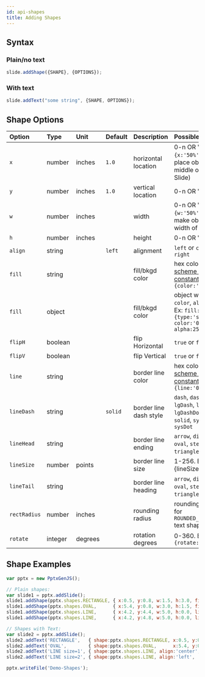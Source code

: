 ```yaml
---
id: api-shapes
title: Adding Shapes
---
```

## Syntax

### Plain/no text
```javascript
slide.addShape({SHAPE}, {OPTIONS});
```

### With text
```javascript
slide.addText("some string", {SHAPE, OPTIONS});
```


## Shape Options
| Option       | Type    | Unit   | Default | Description         | Possible Values                                                             |
| :----------- | :------ | :----- | :------ | :------------------ | :-------------------------------------------------------------------------- |
| `x`          | number  | inches | `1.0`   | horizontal location | 0-n OR 'n%'. (Ex: `{x:'50%'}` will place object in the middle of the Slide) |
| `y`          | number  | inches | `1.0`   | vertical location   | 0-n OR 'n%'.                                                                |
| `w`          | number  | inches |         | width               | 0-n OR 'n%'. (Ex: `{w:'50%'}` will make object 50% width of the Slide)      |
| `h`          | number  | inches |         | height              | 0-n OR 'n%'.                                                                |
| `align`      | string  |        | `left`  | alignment           | `left` or `center` or `right`                                               |
| `fill`       | string  |        |         | fill/bkgd color     | hex color code or [scheme color constant](#scheme-colors). Ex: `{color:'0088CC'}` |
| `fill`       | object  |        |         | fill/bkgd color  | object with `type`, `color`, `alpha` (opt). Ex: `fill:{type:'solid', color:'0088CC', alpha:25}` |
| `flipH`      | boolean |        |         | flip Horizontal     | `true` or `false` |
| `flipV`      | boolean |        |         | flip Vertical       | `true` or `false` |
| `line`       | string  |        |         | border line color   | hex color code or [scheme color constant](#scheme-colors). Ex: `{line:'0088CC'}` |
| `lineDash`   | string  |        | `solid` | border line dash style | `dash`, `dashDot`, `lgDash`, `lgDashDot`, `lgDashDotDot`, `solid`, `sysDash` or `sysDot` |
| `lineHead`   | string  |        |         | border line ending  | `arrow`, `diamond`, `oval`, `stealth`, `triangle` or `none` |
| `lineSize`   | number  | points |         | border line size    | 1-256. Ex: {lineSize:4} |
| `lineTail`   | string  |        |         | border line heading | `arrow`, `diamond`, `oval`, `stealth`, `triangle` or `none` |
| `rectRadius` | number  | inches |         | rounding radius     | rounding radius for `ROUNDED_RECTANGLE` text shapes |
| `rotate`     | integer | degrees|         | rotation degrees    | 0-360. Ex: `{rotate:180}` |

## Shape Examples
```javascript
var pptx = new PptxGenJS();

// Plain shapes:
var slide1 = pptx.addSlide();
slide1.addShape(pptx.shapes.RECTANGLE, { x:0.5, y:0.8, w:1.5, h:3.0, fill:'FF0000' });
slide1.addShape(pptx.shapes.OVAL,      { x:5.4, y:0.8, w:3.0, h:1.5, fill:{ type:'solid', color:'0088CC' } });
slide1.addShape(pptx.shapes.LINE,      { x:4.2, y:4.4, w:5.0, h:0.0, line:'FF0000', lineSize:1 });
slide1.addShape(pptx.shapes.LINE,      { x:4.2, y:4.8, w:5.0, h:0.0, line:'FF0000', lineSize:2, lineHead:'triangle' });

// Shapes with Text:
var slide2 = pptx.addSlide();
slide2.addText('RECTANGLE',   { shape:pptx.shapes.RECTANGLE, x:0.5, y:0.8, w:1.5, h:3.0, fill:'FF0000', align:'center', fontSize:14 });
slide2.addText('OVAL',        { shape:pptx.shapes.OVAL,      x:5.4, y:0.8, w:3.0, h:1.5, fill:'F38E00', align:'center', fontSize:14 });
slide2.addText('LINE size=1', { shape:pptx.shapes.LINE, align:'center', x:4.2, y:4.4, w:5, h:0, line:'FF0000', lineSize:1, lineDash:'lgDash' });
slide2.addText('LINE size=2', { shape:pptx.shapes.LINE, align:'left',   x:4.2, y:4.8, w:5, h:0, line:'FF0000', lineSize:2, lineTail:'triangle' });

pptx.writeFile('Demo-Shapes');
```
